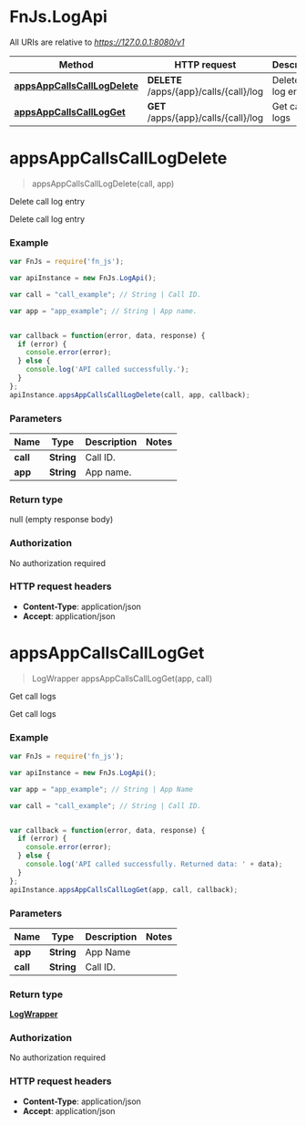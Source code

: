 # FnJs.LogApi

All URIs are relative to *https://127.0.0.1:8080/v1*

Method | HTTP request | Description
------------- | ------------- | -------------
[**appsAppCallsCallLogDelete**](LogApi.md#appsAppCallsCallLogDelete) | **DELETE** /apps/{app}/calls/{call}/log | Delete call log entry
[**appsAppCallsCallLogGet**](LogApi.md#appsAppCallsCallLogGet) | **GET** /apps/{app}/calls/{call}/log | Get call logs


<a name="appsAppCallsCallLogDelete"></a>
# **appsAppCallsCallLogDelete**
> appsAppCallsCallLogDelete(call, app)

Delete call log entry

Delete call log entry

### Example
```javascript
var FnJs = require('fn_js');

var apiInstance = new FnJs.LogApi();

var call = "call_example"; // String | Call ID.

var app = "app_example"; // String | App name.


var callback = function(error, data, response) {
  if (error) {
    console.error(error);
  } else {
    console.log('API called successfully.');
  }
};
apiInstance.appsAppCallsCallLogDelete(call, app, callback);
```

### Parameters

Name | Type | Description  | Notes
------------- | ------------- | ------------- | -------------
 **call** | **String**| Call ID. | 
 **app** | **String**| App name. | 

### Return type

null (empty response body)

### Authorization

No authorization required

### HTTP request headers

 - **Content-Type**: application/json
 - **Accept**: application/json

<a name="appsAppCallsCallLogGet"></a>
# **appsAppCallsCallLogGet**
> LogWrapper appsAppCallsCallLogGet(app, call)

Get call logs

Get call logs

### Example
```javascript
var FnJs = require('fn_js');

var apiInstance = new FnJs.LogApi();

var app = "app_example"; // String | App Name

var call = "call_example"; // String | Call ID.


var callback = function(error, data, response) {
  if (error) {
    console.error(error);
  } else {
    console.log('API called successfully. Returned data: ' + data);
  }
};
apiInstance.appsAppCallsCallLogGet(app, call, callback);
```

### Parameters

Name | Type | Description  | Notes
------------- | ------------- | ------------- | -------------
 **app** | **String**| App Name | 
 **call** | **String**| Call ID. | 

### Return type

[**LogWrapper**](LogWrapper.md)

### Authorization

No authorization required

### HTTP request headers

 - **Content-Type**: application/json
 - **Accept**: application/json

